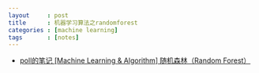 ```yaml
---
layout     : post
title      : 机器学习算法之randomforest
categories : [machine learning]
tags       : [notes]
---
```


- [poll的笔记 [Machine Learning & Algorithm] 随机森林（Random Forest）](http://www.cnblogs.com/maybe2030/p/4585705.html)

